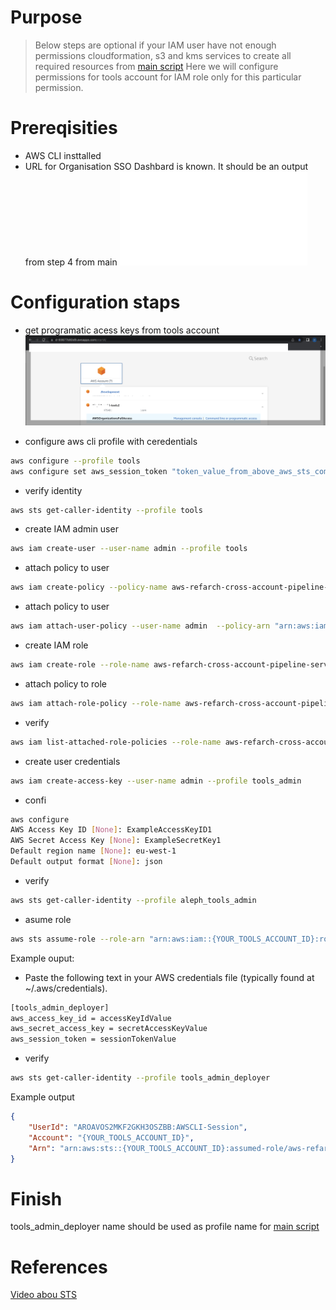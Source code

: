 # Purpose 

> Below steps are optional if your IAM user have not enough permissions cloudformation, s3 and kms services to create all required resources from
> [main script](../../single-click-cross-account-pipeline.sh) 
> Here we will configure permissions for tools account for IAM role only for this particular permission.

# Prereqisities

- AWS CLI insttalled
- URL for Organisation SSO Dashbard is known. It should be an output from step 4 from main ![](../../README.md)

# Configuration staps
- get programatic acess keys from tools account 
![](images/AWS-SSO-Dashboard.png)

- configure aws cli profile with ceredentials 
```sh
aws configure --profile tools
aws configure set aws_session_token "token_value_from_above_aws_sts_command" --profile tools

```

- verify identity
```sh
aws sts get-caller-identity --profile tools
```
- create IAM admin user
```sh
aws iam create-user --user-name admin --profile tools
```
- attach policy to user
```sh
aws iam create-policy --policy-name aws-refarch-cross-account-pipeline-sts-and-cloudformation-policy --policy-document file://Permissions-accounts-set-up/tools-admin-user-policy.json --profile tools
```
- attach policy to user
```sh
aws iam attach-user-policy --user-name admin  --policy-arn "arn:aws:iam::{tools_account_id}:policy/aws-refarch-cross-account-pipeline-sts-and-cloudformation-policy" --profile aleph_tools
```
- create IAM role
```sh
aws iam create-role --role-name aws-refarch-cross-account-pipeline-service-role --assume-role-policy-document file://Permissions-accounts-set-up/Tools/trust-relationship-policy.json
```
- attach policy to role
```sh
aws iam attach-role-policy --role-name aws-refarch-cross-account-pipeline-service-role --policy-arn "arn:aws:iam::374925447540:policy/aws-refarch-cross-account-pipeline-sts-and-cloudformation-policy" --profile tools
```
- verify 
```sh
aws iam list-attached-role-policies --role-name aws-refarch-cross-account-pipeline-service-role --profile tools
```
- create user credentials
```sh
aws iam create-access-key --user-name admin --profile tools_admin
```
- confi
```sh
aws configure
AWS Access Key ID [None]: ExampleAccessKeyID1
AWS Secret Access Key [None]: ExampleSecretKey1
Default region name [None]: eu-west-1
Default output format [None]: json
```
- verify
```sh
aws sts get-caller-identity --profile aleph_tools_admin
```
- asume role
```sh
aws sts assume-role --role-arn "arn:aws:iam::{YOUR_TOOLS_ACCOUNT_ID}:role/aws-refarch-cross-account-pipeline-service-role-2" --role-session-name AWSCLI-Session --profile tools_admin
```

Example ouput:


- Paste the following text in your AWS credentials file (typically found at ~/.aws/credentials). 
```sh
[tools_admin_deployer]
aws_access_key_id = accessKeyIdValue
aws_secret_access_key = secretAccessKeyValue
aws_session_token = sessionTokenValue

```

- verify 
```sh
aws sts get-caller-identity --profile tools_admin_deployer
```
Example output
```json
{
    "UserId": "AROAVOS2MKF2GKH3OSZBB:AWSCLI-Session",
    "Account": "{YOUR_TOOLS_ACCOUNT_ID}",
    "Arn": "arn:aws:sts::{YOUR_TOOLS_ACCOUNT_ID}:assumed-role/aws-refarch-cross-account-pipeline-service-role-2/AWSCLI-Session"
}
```
# Finish

tools_admin_deployer name should be used as profile name for [main script](../../single-click-cross-account-pipeline.sh) 

# References

[Video abou STS](https://www.youtube.com/watch?v=-uogKFE1r60)

